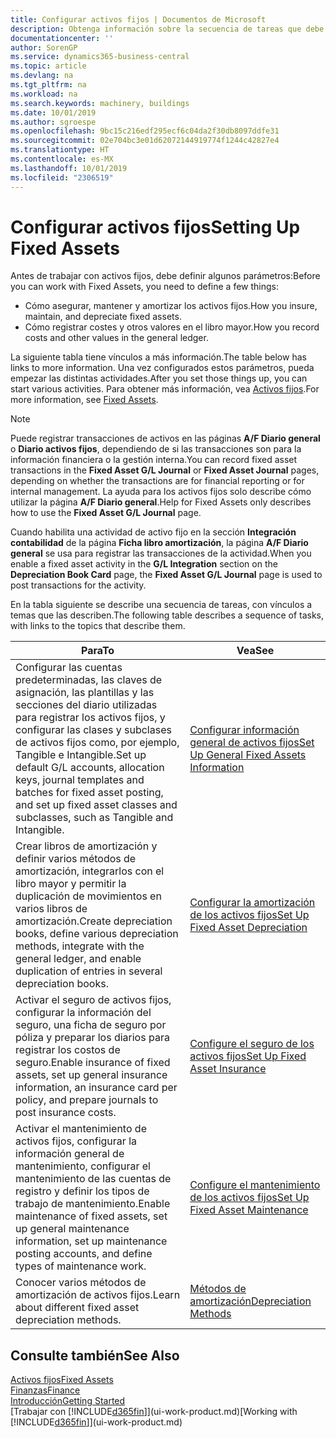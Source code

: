 ```yaml
---
title: Configurar activos fijos | Documentos de Microsoft
description: Obtenga información sobre la secuencia de tareas que debe realizar para configurar activos fijos, como maquinaria o edificios.
documentationcenter: ''
author: SorenGP
ms.service: dynamics365-business-central
ms.topic: article
ms.devlang: na
ms.tgt_pltfrm: na
ms.workload: na
ms.search.keywords: machinery, buildings
ms.date: 10/01/2019
ms.author: sgroespe
ms.openlocfilehash: 9bc15c216edf295ecf6c04da2f30db8097ddfe31
ms.sourcegitcommit: 02e704bc3e01d62072144919774f1244c42827e4
ms.translationtype: HT
ms.contentlocale: es-MX
ms.lasthandoff: 10/01/2019
ms.locfileid: "2306519"
---
```

# <a name="setting-up-fixed-assets"></a><span data-ttu-id="dc0a8-103">Configurar activos fijos</span><span class="sxs-lookup"><span data-stu-id="dc0a8-103">Setting Up Fixed Assets</span></span>
<span data-ttu-id="dc0a8-104">Antes de trabajar con activos fijos, debe definir algunos parámetros:</span><span class="sxs-lookup"><span data-stu-id="dc0a8-104">Before you can work with Fixed Assets, you need to define a few things:</span></span>  

* <span data-ttu-id="dc0a8-105">Cómo asegurar, mantener y amortizar los activos fijos.</span><span class="sxs-lookup"><span data-stu-id="dc0a8-105">How you insure, maintain, and depreciate fixed assets.</span></span>  
* <span data-ttu-id="dc0a8-106">Cómo registrar costes y otros valores en el libro mayor.</span><span class="sxs-lookup"><span data-stu-id="dc0a8-106">How you record costs and other values in the general ledger.</span></span>  

<span data-ttu-id="dc0a8-107">La siguiente tabla tiene vínculos a más información.</span><span class="sxs-lookup"><span data-stu-id="dc0a8-107">The table below has links to more information.</span></span> <span data-ttu-id="dc0a8-108">Una vez configurados estos parámetros, pueda empezar las distintas actividades.</span><span class="sxs-lookup"><span data-stu-id="dc0a8-108">After you set those things up, you can start various activities.</span></span> <span data-ttu-id="dc0a8-109">Para obtener más información, vea [Activos fijos](fa-manage.md).</span><span class="sxs-lookup"><span data-stu-id="dc0a8-109">For more information, see [Fixed Assets](fa-manage.md).</span></span>  

> [!NOTE]  
>   <span data-ttu-id="dc0a8-110">Puede registrar transacciones de activos en las páginas **A/F Diario general** o **Diario activos fijos**, dependiendo de si las transacciones son para la información financiera o la gestión interna.</span><span class="sxs-lookup"><span data-stu-id="dc0a8-110">You can record fixed asset transactions in the **Fixed Asset G/L Journal** or **Fixed Asset Journal** pages, depending on whether the transactions are for financial reporting or for internal management.</span></span> <span data-ttu-id="dc0a8-111">La ayuda para los activos fijos solo describe cómo utilizar la página **A/F Diario general**.</span><span class="sxs-lookup"><span data-stu-id="dc0a8-111">Help for Fixed Assets only describes how to use the **Fixed Asset G/L Journal** page.</span></span>  

<span data-ttu-id="dc0a8-112">Cuando habilita una actividad de activo fijo en la sección **Integración contabilidad** de la página **Ficha libro amortización**, la página **A/F Diario general** se usa para registrar las transacciones de la actividad.</span><span class="sxs-lookup"><span data-stu-id="dc0a8-112">When you enable a fixed asset activity in the **G/L Integration** section on the **Depreciation Book Card** page, the **Fixed Asset G/L Journal** page is used to post transactions for the activity.</span></span>

<span data-ttu-id="dc0a8-113">En la tabla siguiente se describe una secuencia de tareas, con vínculos a temas que las describen.</span><span class="sxs-lookup"><span data-stu-id="dc0a8-113">The following table describes a sequence of tasks, with links to the topics that describe them.</span></span>  

| <span data-ttu-id="dc0a8-114">Para</span><span class="sxs-lookup"><span data-stu-id="dc0a8-114">To</span></span> | <span data-ttu-id="dc0a8-115">Vea</span><span class="sxs-lookup"><span data-stu-id="dc0a8-115">See</span></span> |
| --- | --- |
| <span data-ttu-id="dc0a8-116">Configurar las cuentas predeterminadas, las claves de asignación, las plantillas y las secciones del diario utilizadas para registrar los activos fijos, y configurar las clases y subclases de activos fijos como, por ejemplo, Tangible e Intangible.</span><span class="sxs-lookup"><span data-stu-id="dc0a8-116">Set up default G/L accounts, allocation keys, journal templates and batches for fixed asset posting, and set up fixed asset classes and subclasses, such as Tangible and Intangible.</span></span> |[<span data-ttu-id="dc0a8-117">Configurar información general de activos fijos</span><span class="sxs-lookup"><span data-stu-id="dc0a8-117">Set Up General Fixed Assets Information</span></span>](fa-how-setup-general.md) |
| <span data-ttu-id="dc0a8-118">Crear libros de amortización y definir varios métodos de amortización, integrarlos con el libro mayor y permitir la duplicación de movimientos en varios libros de amortización.</span><span class="sxs-lookup"><span data-stu-id="dc0a8-118">Create depreciation books, define various depreciation methods, integrate with the general ledger, and enable duplication of entries in several depreciation books.</span></span> |[<span data-ttu-id="dc0a8-119">Configurar la amortización de los activos fijos</span><span class="sxs-lookup"><span data-stu-id="dc0a8-119">Set Up Fixed Asset Depreciation</span></span>](fa-how-setup-depreciation.md) |
| <span data-ttu-id="dc0a8-120">Activar el seguro de activos fijos, configurar la información del seguro, una ficha de seguro por póliza y preparar los diarios para registrar los costos de seguro.</span><span class="sxs-lookup"><span data-stu-id="dc0a8-120">Enable insurance of fixed assets, set up general insurance information, an insurance card per policy, and prepare journals to post insurance costs.</span></span> |[<span data-ttu-id="dc0a8-121">Configure el seguro de los activos fijos</span><span class="sxs-lookup"><span data-stu-id="dc0a8-121">Set Up Fixed Asset Insurance</span></span>](fa-how-setup-insurance.md) |
| <span data-ttu-id="dc0a8-122">Activar el mantenimiento de activos fijos, configurar la información general de mantenimiento, configurar el mantenimiento de las cuentas de registro y definir los tipos de trabajo de mantenimiento.</span><span class="sxs-lookup"><span data-stu-id="dc0a8-122">Enable maintenance of fixed assets, set up general maintenance information, set up maintenance posting accounts, and define types of maintenance work.</span></span> |[<span data-ttu-id="dc0a8-123">Configure el mantenimiento de los activos fijos</span><span class="sxs-lookup"><span data-stu-id="dc0a8-123">Set Up Fixed Asset Maintenance</span></span>](fa-how-setup-maintenance.md) |
| <span data-ttu-id="dc0a8-124">Conocer varios métodos de amortización de activos fijos.</span><span class="sxs-lookup"><span data-stu-id="dc0a8-124">Learn about different fixed asset depreciation methods.</span></span> |[<span data-ttu-id="dc0a8-125">Métodos de amortización</span><span class="sxs-lookup"><span data-stu-id="dc0a8-125">Depreciation Methods</span></span>](fa-depreciation-methods.md) |

## <a name="see-also"></a><span data-ttu-id="dc0a8-126">Consulte también</span><span class="sxs-lookup"><span data-stu-id="dc0a8-126">See Also</span></span>
[<span data-ttu-id="dc0a8-127">Activos fijos</span><span class="sxs-lookup"><span data-stu-id="dc0a8-127">Fixed Assets</span></span>](fa-manage.md)  
[<span data-ttu-id="dc0a8-128">Finanzas</span><span class="sxs-lookup"><span data-stu-id="dc0a8-128">Finance</span></span>](finance.md)  
[<span data-ttu-id="dc0a8-129">Introducción</span><span class="sxs-lookup"><span data-stu-id="dc0a8-129">Getting Started</span></span>](product-get-started.md)  
<span data-ttu-id="dc0a8-130">[Trabajar con [!INCLUDE[d365fin](includes/d365fin_md.md)]](ui-work-product.md)</span><span class="sxs-lookup"><span data-stu-id="dc0a8-130">[Working with [!INCLUDE[d365fin](includes/d365fin_md.md)]](ui-work-product.md)</span></span>
